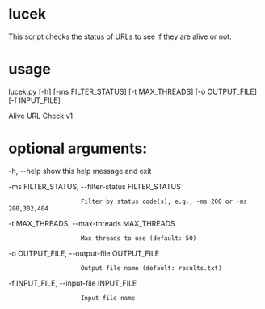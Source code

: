 # lucek
This script checks the status of URLs to see if they are alive or not.

# usage
lucek.py [-h] [-ms FILTER_STATUS] [-t MAX_THREADS] [-o OUTPUT_FILE] [-f INPUT_FILE]

Alive URL Check v1

# optional arguments:
  -h, --help            show this help message and exit
  
  -ms FILTER_STATUS, --filter-status FILTER_STATUS
  
                        Filter by status code(s), e.g., -ms 200 or -ms 200,302,404
                        
  -t MAX_THREADS, --max-threads MAX_THREADS
  
                        Max threads to use (default: 50)
                        
  -o OUTPUT_FILE, --output-file OUTPUT_FILE
  
                        Output file name (default: results.txt)
                        
  -f INPUT_FILE, --input-file INPUT_FILE
  
                        Input file name
